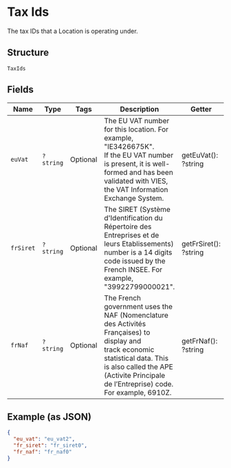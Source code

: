 
# Tax Ids

The tax IDs that a Location is operating under.

## Structure

`TaxIds`

## Fields

| Name | Type | Tags | Description | Getter | Setter |
|  --- | --- | --- | --- | --- | --- |
| `euVat` | `?string` | Optional | The EU VAT number for this location. For example, "IE3426675K".<br>If the EU VAT number is present, it is well-formed and has been<br>validated with VIES, the VAT Information Exchange System. | getEuVat(): ?string | setEuVat(?string euVat): void |
| `frSiret` | `?string` | Optional | The SIRET (Système d'Identification du Répertoire des Entreprises et de leurs Etablissements)<br>number is a 14 digits code issued by the French INSEE. For example, "39922799000021". | getFrSiret(): ?string | setFrSiret(?string frSiret): void |
| `frNaf` | `?string` | Optional | The French government uses the NAF (Nomenclature des Activités Françaises) to display and<br>track economic statistical data. This is also called the APE (Activite Principale de l’Entreprise) code.<br>For example, 6910Z. | getFrNaf(): ?string | setFrNaf(?string frNaf): void |

## Example (as JSON)

```json
{
  "eu_vat": "eu_vat2",
  "fr_siret": "fr_siret0",
  "fr_naf": "fr_naf0"
}
```

